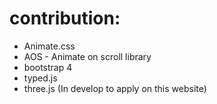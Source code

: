 # contribution:
- Animate.css
- AOS - Animate on scroll library
- bootstrap 4
- typed.js
- three.js (In develop to apply on this website)
